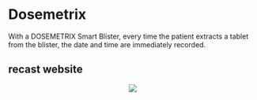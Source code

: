 # Dosemetrix  
With a DOSEMETRIX Smart Blister, every time the patient extracts a tablet from the blister, the date and time are immediately recorded.  

## recast website  
<center><img src="giphy.gif"/></center>